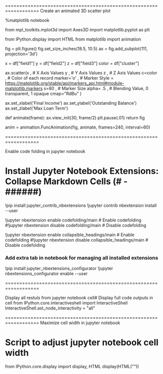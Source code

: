 
==================================================================
Create an animated 3D scatter plot



%matplotlib notebook



from mpl_toolkits.mplot3d import Axes3D
import matplotlib.pyplot as plt



from IPython.display import HTML
from matplotlib import animation



fig = plt.figure()
fig.set_size_inches(18.5, 10.5)
ax = fig.add_subplot(111, projection='3d')



x = df["field1"]
y = df["field2"]
z = df["field3"]
color = df["cluster"]



ax.scatter(x , # X Axis Values
y , # Y Axis Values
z , # Z Axis Values
c=color , # Color of each record
marker='o' , # Marker Style = https://matplotlib.org/stable/api/markers_api.html#module-matplotlib.markers
s=80 , # Marker Size
alpha= .5 , # Blending Value, 0 transparent, 1 opaque
cmap="RdBu"
)



ax.set_xlabel('Final Income')
ax.set_ylabel('Outstanding Balance')
ax.set_zlabel('Max Loan Term')



def animate(frame):
ax.view_init(30, frame/2)
plt.pause(.01)
return fig



anim = animation.FuncAnimation(fig, animate, frames=240, interval=60)


==================================================================


Enable code folding in jupyter notebook



# Install Jupyter Notebook Extensions: Collapse Markdown Cells (# - ######)

!pip install jupyter_contrib_nbextensions
!jupyter contrib nbextension install --user



!jupyter nbextension enable codefolding/main # Enable codefolding
#!jupyter nbextension disable codefolding/main # Disable codefolding



!jupyter nbextension enable collapsible_headings/main # Enable codefolding
#!jupyter nbextension disable collapsible_headings/main # Disable codefolding




### Add extra tab in notebook for managing all installed extensions

!pip install jupyter_nbextensions_configurator
!jupyter nbextensions_configurator enable --user


==================================================================

Display all restuls from jupyter notebook cell# Display full code outputs in cell
from IPython.core.interactiveshell import InteractiveShell
InteractiveShell.ast_node_interactivity = "all"


==================================================================
Maximize cell width in jupyter notebook



# Script to adjust jupyter notebook cell width
from IPython.core.display import display, HTML
display(HTML("<style>.container {width: 100% !important; }</style>"))